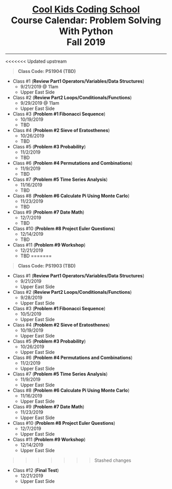 # <center>[**Cool Kids Coding School**](http://www.coolkidscodingschool.com)<br>Course Calendar: **Problem Solving With Python**<br>  Fall 2019

---
<<<<<<< Updated upstream
> **Class Code: PS1904 (TBD)**

+ Class #1 (**Review Part1 Operators/Variables/Data Structures**)
  + 9/21/2019 @ 11am
  + Upper East Side
+ Class #2 (**Review Part2 Loops/Conditionals/Functions**)
  + 9/29/2019 @ 11am
  + Upper East Side
+ Class #3 (**Problem #1 Fibonacci Sequence**)
  + 10/19/2019
  + TBD
+ Class #4 (**Problem #2 Sieve of Eratosthenes**)
  + 10/26/2019
  + TBD
+ Class #5 (**Problem #3 Probability**)
  + 11/2/2019
  + TBD
+ Class #6 (**Problem #4 Permutations and Combinations**)
  + 11/9/2019
  + TBD
+ Class #7 (**Problem #5 Time Series Analysis**)
  + 11/16/2019
  + TBD
+ Class #8 (**Problem #6 Calculate Pi Using Monte Carlo**)
  + 11/23/2019
  + TBD
+ Class #9 (**Problem #7 Date Math**)
  + 12/7/2019
  + TBD
+ Class #10 (**Problem #8 Project Euler Questions**)
  + 12/14/2019
  + TBD
+ Class #11 (**Problem #9 Workshop**) 
  + 12/21/2019
  + TBD
=======
> **Class Code: PS1903 (TBD)**

+ Class #1 (**Review Part1 Operators/Variables/Data Structures**)
  + 9/21/2019
  + Upper East Side
+ Class #2 (**Review Part2 Loops/Conditionals/Functions**)
  + 9/28/2019
  + Upper East Side
+ Class #3 (**Problem #1 Fibonacci Sequence**)
  + 10/5/2019
  + Upper East Side
+ Class #4 (**Problem #2 Sieve of Eratosthenes**)
  + 10/19/2019
  + Upper East Side
+ Class #5 (**Problem #3 Probability**)
  + 10/26/2019
  + Upper East Side
+ Class #6 (**Problem #4 Permutations and Combinations**)
  + 11/2/2019
  + Upper East Side
+ Class #7 (**Problem #5 Time Series Analysis**)
  + 11/9/2019
  + Upper East Side
+ Class #8 (**Problem #6 Calculate Pi Using Monte Carlo**)
  + 11/16/2019
  + Upper East Side
+ Class #9 (**Problem #7 Date Math**)
  + 11/23/2019
  + Upper East Side
+ Class #10 (**Problem #8 Project Euler Questions**)
  + 12/7/2019
  + Upper East Side
+ Class #11 (**Problem #9 Workshop**) 
  + 12/14/2019
  + Upper East Side
>>>>>>> Stashed changes
+ Class #12 (**Final Test**)
  + 12/21/2019
  + Upper East Side

